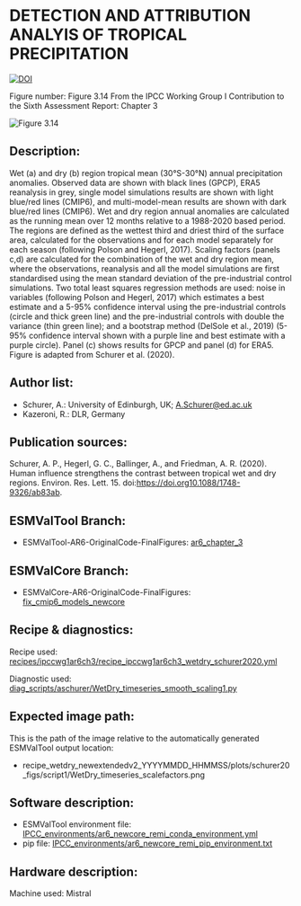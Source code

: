 DETECTION AND ATTRIBUTION ANALYIS OF TROPICAL PRECIPITATION
===========================================================
[![DOI](https://zenodo.org/badge/DOI/10.5281/zenodo.6778068.svg)](https://doi.org/10.5281/zenodo.6778068)

Figure number: Figure 3.14
From the IPCC Working Group I Contribution to the Sixth Assessment Report: Chapter 3

![Figure 3.14](ar6_wg1_chap3_figure3_14_precip_wetdry.png?raw=true)


Description:
------------
Wet (a) and dry (b) region tropical mean (30°S-30°N) annual precipitation 
anomalies. Observed data are shown with black lines (GPCP), ERA5 reanalysis in 
grey, single model simulations results are shown with light blue/red lines 
(CMIP6), and multi-model-mean results are shown with dark blue/red lines 
(CMIP6). Wet and dry region annual anomalies are calculated as the running mean 
over 12 months relative to a 1988-2020 based period. The regions are defined as 
the wettest third and driest third of the surface area, calculated for the 
observations and for each model separately for each season (following Polson and 
Hegerl, 2017). Scaling factors (panels c,d) are calculated for the combination 
of the wet and dry region mean, where the observations, reanalysis and all the 
model simulations are first standardised using the mean standard deviation of 
the pre-industrial control simulations. Two total least squares regression 
methods are used: noise in variables (following Polson and Hegerl, 2017) which 
estimates a best estimate and a 5-95% confidence interval using the 
pre-industrial controls (circle and thick green line) and the pre-industrial 
controls with double the variance (thin green line); and a bootstrap method 
(DelSole et al., 2019) (5-95% confidence interval shown with a purple line and 
best estimate with a purple circle). Panel (c) shows results for GPCP and panel 
(d) for ERA5. Figure is adapted from Schurer et al. (2020).


Author list:
------------
- Schurer, A.: University of Edinburgh, UK; A.Schurer@ed.ac.uk
- Kazeroni, R.: DLR, Germany


Publication sources:
--------------------
Schurer, A. P., Hegerl, G. C., Ballinger, A., and Friedman, A. R. (2020). Human 
influence strengthens the contrast between tropical wet and dry regions. 
Environ. Res. Lett. 15. doi:https://doi.org10.1088/1748-9326/ab83ab.


ESMValTool Branch:
------------------
- ESMValTool-AR6-OriginalCode-FinalFigures: [ar6_chapter_3](https://github.com/ipcc-wgi/ESMValTool-AR6-OriginalCode-FinalFigures/tree/ar6_chapter_3)


ESMValCore Branch:
------------------
- ESMValCore-AR6-OriginalCode-FinalFigures: [fix_cmip6_models_newcore](https://github.com/ipcc-wgi/ESMValCore-AR6-OriginalCode-FinalFigures/tree/fix_cmip6_models_newcore)


Recipe & diagnostics:
---------------------
Recipe used: [recipes/ipccwg1ar6ch3/recipe_ipccwg1ar6ch3_wetdry_schurer2020.yml](https://github.com/ipcc-wgi/ESMValTool-AR6-OriginalCode-FinalFigures/blob/ar6_chapter_3/esmvaltool/recipes/ipccwg1ar6ch3/recipe_ipccwg1ar6ch3_wetdry_schurer2020.yml)

Diagnostic used: [diag_scripts/aschurer/WetDry_timeseries_smooth_scaling1.py](https://github.com/ipcc-wgi/ESMValTool-AR6-OriginalCode-FinalFigures/blob/ar6_chapter_3/esmvaltool/diag_scripts/aschurer/WetDry_timeseries_smooth_scaling1.py)


Expected image path:
--------------------
This is the path of the image relative to the automatically generated ESMValTool output location:
- recipe_wetdry_newextendedv2_YYYYMMDD_HHMMSS/plots/schurer20_figs/script1/WetDry_timeseries_scalefactors.png


Software description:
---------------------
- ESMValTool environment file: [IPCC_environments/ar6_newcore_remi_conda_environment.yml](https://github.com/ipcc-wgi/ESMValTool-AR6-OriginalCode-FinalFigures/blob/main/IPCC_environments/ar6_newcore_remi_conda_environment.yml)
- pip file: [IPCC_environments/ar6_newcore_remi_pip_environment.txt](https://github.com/ipcc-wgi/ESMValTool-AR6-OriginalCode-FinalFigures/blob/main/IPCC_environments/ar6_newcore_remi_pip_environment.txt)


Hardware description:
---------------------
Machine used: Mistral
